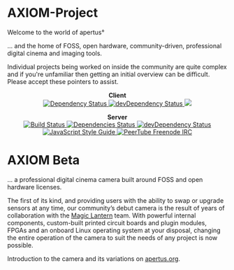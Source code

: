 # AXIOM-Project

Welcome to the world of apertus°

... and the home of FOSS, open hardware, community-driven, professional digital cinema and imaging tools.

Individual projects being worked on inside the community are quite complex and if you're unfamiliar then getting an initial overview can be difficult. Please accept these pointers to assist.  



<p align="center">
  <strong>Client</strong>

  <br />

  <a href="https://david-dm.org/Chocobozzz/PeerTube?path=client">
    <img src="https://david-dm.org/Chocobozzz/PeerTube.svg?path=client" alt="Dependency Status" />
  </a>

  <a href="https://david-dm.org/Chocobozzz/PeerTube?path=client&type=dev">
    <img src="https://david-dm.org/Chocobozzz/PeerTube/dev-status.svg?path=client" alt="devDependency Status" />
  </a>
  
  <a href="https://www.browserstack.com/automate/public-build/VXBPc0szNjUvRUNsREJQRFF6RkEvSjJBclZ4VUJBUm1hcS9RZGpUbitRST0tLWFWbjNEdVN6eEZpYTk4dGVpMkVlQWc9PQ==--644e755052bf7fe2346eb6e868be8e706718a17c%">
    <img src='https://www.browserstack.com/automate/badge.svg?badge_key=VXBPc0szNjUvRUNsREJQRFF6RkEvSjJBclZ4VUJBUm1hcS9RZGpUbitRST0tLWFWbjNEdVN6eEZpYTk4dGVpMkVlQWc9PQ==--644e755052bf7fe2346eb6e868be8e706718a17c%'/>
  </a>
</p>

<p align="center">
  <strong>Server</strong>

  <br />

  <a href="https://travis-ci.org/Chocobozzz/PeerTube">
    <img src="https://travis-ci.org/Chocobozzz/PeerTube.svg?branch=develop" alt="Build Status" />
  </a>

  <a href="https://david-dm.org/Chocobozzz/PeerTube">
    <img src="https://david-dm.org/Chocobozzz/PeerTube.svg" alt="Dependencies Status" />
  </a>

  <a href="https://david-dm.org/Chocobozzz/PeerTube?type=dev">
    <img src="https://david-dm.org/Chocobozzz/PeerTube/dev-status.svg" alt="devDependency Status" />
  </a>

  <a href="http://standardjs.com/">
    <img src="https://img.shields.io/badge/code%20style-standard-brightgreen.svg" alt="JavaScript Style Guide" />
  </a>

  <a href="https://kiwiirc.com/client/irc.freenode.net/#peertube">
    <img src="https://img.shields.io/badge/%23peertube-on%20freenode-brightgreen.svg" alt="PeerTube Freenode IRC" />
  </a>
</p>


# AXIOM Beta

... a professional digital cinema camera built around FOSS and open hardware licenses.

The first of its kind, and providing users with the ability to swap or upgrade sensors at any time, our community’s debut camera is the result of years of collaboration with the <a href="https://www.magiclantern.fm/">Magic Lantern</a> team. With powerful internal components, custom-built printed circuit boards and plugin modules, FPGAs and an onboard Linux operating system at your disposal, changing the entire operation of the camera to suit the needs of any project is now possible.

Introduction to the camera and its variations on <a href="https://www.apertus.org/axiom-beta">apertus.org</a>.


</h4>

